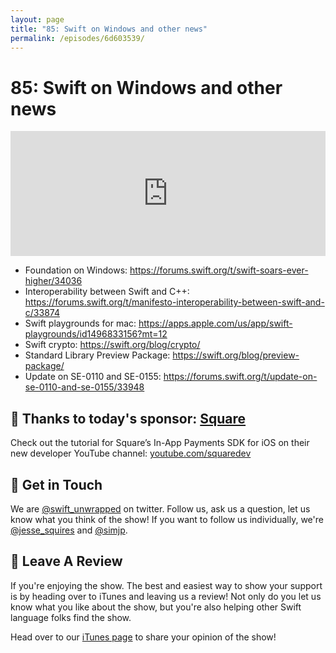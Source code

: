 ```yaml
---
layout: page
title: "85: Swift on Windows and other news"
permalink: /episodes/6d603539/
---
```


# 85: Swift on Windows and other news

<iframe frameBorder="0" height="200px" scrolling="no" seamless src="https://player.simplecast.com/8f254c9e-ffbc-438c-850e-2c09480eb5a5" width="100%"></iframe>

* Foundation on Windows: https://forums.swift.org/t/swift-soars-ever-higher/34036
* Interoperability between Swift and C++: https://forums.swift.org/t/manifesto-interoperability-between-swift-and-c/33874
* Swift playgrounds for mac: https://apps.apple.com/us/app/swift-playgrounds/id1496833156?mt=12
* Swift crypto: https://swift.org/blog/crypto/
* Standard Library Preview Package: https://swift.org/blog/preview-package/
* Update on SE-0110 and SE-0155: https://forums.swift.org/t/update-on-se-0110-and-se-0155/33948

## 🙏 Thanks to today's sponsor: [Square](https://www.youtube.com/squaredev)

Check out the tutorial for Square’s In-App Payments SDK for iOS on their new developer YouTube channel:  [youtube.com/squaredev](https://www.youtube.com/squaredev) 


## 👋 Get in Touch

We are [@swift_unwrapped](https://twitter.com/swift_unwrapped) on twitter. Follow us, ask us a question, let us know what you think of the show! If you want to follow us individually, we're [@jesse_squires](https://twitter.com/jesse_squires) and [@simjp](https://twitter.com/simjp).

## 🖤 Leave A Review

If you're enjoying the show. The best and easiest way to show your support is by heading over to iTunes and leaving us a review! Not only do you let us know what you like about the show, but you're also helping other Swift language folks find the show. 

Head over to our [iTunes page](https://itunes.apple.com/us/podcast/swift-unwrapped/id1209817203?mt=2) to share your opinion of the show! 
